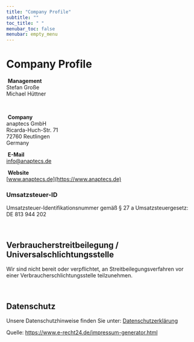 ```yaml
---
title: "Company Profile"
subtitle: ""
toc_title: " "
menubar_toc: false
menubar: empty_menu
---
```


# Company Profile

<i class="fa-solid fa-user-astronaut fa-lg"></i> **Management**<br>
Stefan Große<br>
Michael Hüttner

<br>

<i class="fa-solid fa-location-dot fa-lg"></i> **Company**<br>
anaptecs GmbH<br>
Ricarda-Huch-Str. 71<br>
72760 Reutlingen<br>
Germany
<br>

<i class="fa-solid fa-at fa-lg"></i> **E-Mail**<br>
[info@anaptecs.de](mailto:info@anaptecs.de)<br>


<i class="fa-solid fa-globe fa-lg"></i> **Website**<br>
[www.anaptecs.de](https://www.anaptecs.de)


### Umsatzsteuer-ID

Umsatzsteuer-Identifikationsnummer gemäß § 27 a Umsatzsteuergesetz: DE 813 944 202

<br>

## Verbraucherstreitbeilegung / Universalschlichtungsstelle

Wir sind nicht bereit oder verpflichtet, an Streitbeilegungsverfahren vor einer
Verbraucherschlichtungsstelle teilzunehmen.

<br>

## Datenschutz

Unsere Datenschutzhinweise finden Sie unter: [Datenschutzerklärung](../privacy)

Quelle: https://www.e-recht24.de/impressum-generator.html